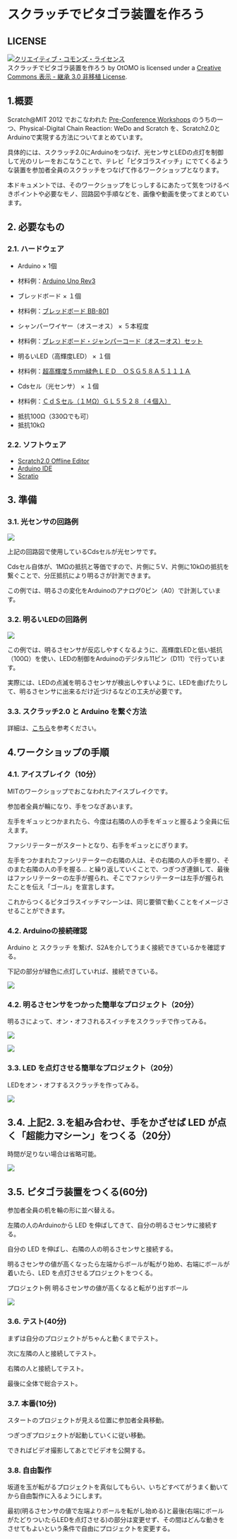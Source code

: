 # スクラッチでピタゴラ装置を作ろう

## LICENSE

<a rel="license" href="http://creativecommons.org/licenses/by-sa/3.0/deed.ja"><img alt="クリエイティブ・コモンズ・ライセンス" style="border-width:0" src="http://i.creativecommons.org/l/by-sa/3.0/88x31.png" /></a><br /><span xmlns:dct="http://purl.org/dc/terms/" property="dct:title">スクラッチでピタゴラ装置を作ろう</span> by <span xmlns:cc="http://creativecommons.org/ns#" property="cc:attributionName">OtOMO</span> is licensed under a <a rel="license" href="http://creativecommons.org/licenses/by-sa/3.0/deed.ja">Creative Commons 表示 - 継承 3.0 非移植 License</a>.

## 1.概要

Scratch@MIT 2012 でおこなわれた [Pre-Conference Workshops](http://events.scratch.mit.edu/conference/workshops.html)
のうちの一つ、Physical-Digital Chain Reaction: WeDo and Scratch を、Scratch2.0とArduinoで実現する方法についてまとめています。

具体的には、スクラッチ2.0にArduinoをつなげ、光センサとLEDの点灯を制御して光のリレーをおこなうことで、テレビ「ピタゴラスイッチ」にでてくるような装置を参加者全員のスクラッチをつなげて作るワークショップとなります。

本ドキュメントでは、そのワークショップをじっしするにあたって気をつけるべきポイントや必要なモノ、回路図や手順などを、画像や動画を使ってまとめています。

## 2. 必要なもの
### 2.1. ハードウェア
* Arduino × 1個
- 材料例：[Arduino Uno Rev3](https://www.switch-science.com/catalog/789/)
* ブレッドボード × １個
- 材料例：[ブレッドボード BB-801](http://akizukidenshi.com/catalog/g/gP-05294/)
* シャンパーワイヤー（オスーオス） × ５本程度
- 材料例：[ブレッドボード・ジャンパーコード（オスーオス）セット](http://akizukidenshi.com/catalog/g/gC-05159/)
* 明るいLED（高輝度LED） × １個
- 材料例：[超高輝度５ｍｍ緑色ＬＥＤ　ＯＳＧ５８Ａ５１１１Ａ](http://akizukidenshi.com/catalog/g/gI-06405/)
* Cdsセル（光センサ） × １個
- 材料例：[ＣｄＳセル（１ＭΩ）ＧＬ５５２８（４個入）](http://akizukidenshi.com/catalog/g/gI-05886/)
* 抵抗100Ω（330Ωでも可）
* 抵抗10kΩ

### 2.2. ソフトウェア
* [Scratch2.0 Offline Editor](https://scratch.mit.edu/scratch2download/)
* [Arduino IDE](http://www.arduino.cc/en/Main/Software)
* [Scratio](http://lets.makewitharduino.com/sample/scratch/index.html)

## 3. 準備
### 3.1. 光センサの回路例
![](./images/Cds_side.png)

上記の回路図で使用しているCdsセルが光センサです。

Cdsセル自体が、1MΩの抵抗と等価ですので、片側に５V、片側に10kΩの抵抗を繋ぐことで、分圧抵抗により明るさが計測できます。

この例では、明るさの変化をArduinoのアナログ0ピン（A0）で計測しています。

### 3.2. 明るいLEDの回路例
![](./images/led_side.png)

この例では、明るさセンサが反応しやすくなるように、高輝度LEDと低い抵抗（100Ω）を使い、LEDの制御をArduinoのデジタル11ピン（D11）で行っています。

実際には、LEDの点滅を明るさセンサが検出しやすいように、LEDを曲げたりして、明るさセンサに出来るだけ近づけるなどの工夫が必要です。

### 3.3. スクラッチ2.0 と Arduino を繋ぐ方法

詳細は、[こちら](http://lets.makewitharduino.com/sample/scratch/index.html)を参考ください。

## 4.ワークショップの手順
### 4.1. アイスブレイク（10分）

MITのワークショップでおこなわれたアイスブレイクです。

参加者全員が輪になり、手をつなぎあいます。

左手をギュッとつかまれたら、今度は右隣の人の手をギュッと握るよう全員に伝えます。

ファシリテーターがスタートとなり、右手をギュッとにぎります。

左手をつかまれたファシリテーターの右隣の人は、その右隣の人の手を握り、そのまた右隣の人の手を握る… と繰り返していくことで、つぎつぎ連鎖して、最後はファシリテーターの左手が握られ、そこでファシリテーターは左手が握られたことを伝え「ゴール」を宣言します。

これからつくるピタゴラスイッチマシーンは、同じ要領で動くことをイメージさせることができます。

### 4.2. Arduinoの接続確認

Arduino と スクラッチ を繋げ、S2Aを介してうまく接続できているかを確認する。

下記の部分が緑色に点灯していれば、接続できている。

![](./images/connect.png)

### 4.2. 明るさセンサをつかった簡単なプロジェクト（20分）

明るさによって、オン・オフされるスイッチをスクラッチで作ってみる。

![](./images/light_sensor.png)

![](./images/light_sensor_costumes.png)

### 3.3. LED を点灯させる簡単なプロジェクト（20分）

LEDをオン・オフするスクラッチを作ってみる。

![](./images/led_switch.png)

## 3.4. 上記2. 3.を組み合わせ、手をかざせば LED が点く「超能力マシーン」をつくる（20分）

時間が足りない場合は省略可能。

![](./images/force.png)

## 3.5. ピタゴラ装置をつくる(60分)

参加者全員の机を輪の形に並べ替える。

左隣の人のArduinoから LED を伸ばしてきて、自分の明るさセンサに接続する。

自分の LED を伸ばし、右隣の人の明るさセンサと接続する。

明るさセンサの値が高くなったら左端からボールが転がり始め、右端にボールが着いたら、LED を点灯させるプロジェクトをつくる。

プロジェクト例 明るさセンサの値が高くなると転がり出すボール

![](./images/rolling_ball.png)

### 3.6. テスト(40分)
まずは自分のプロジェクトがちゃんと動くまでテスト。

次に左隣の人と接続してテスト。

右隣の人と接続してテスト。

最後に全体で総合テスト。

### 3.7. 本番(10分)
スタートのプロジェクトが見える位置に参加者全員移動。

つぎつぎプロジェクトが起動していくに従い移動。

できればビデオ撮影してあとでビデオを公開する。

### 3.8. 自由製作
坂道を玉が転がるプロジェクトを真似してもらい、いちどすべてがうまく動いてから自由製作に入るようにします。

最初(明るさセンサの値で左端よりボールを転がし始める)と最後(右端にボールがたどりついたらLEDを点灯させる)の部分は変更せず、その間はどんな動きをさせてもよいという条件で自由にプロジェクトを変更する。
